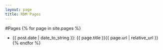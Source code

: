 ```yaml
---
layout: page
title: RDM Pages
---
```


#Pages
{% for page in site.pages %}
- {{ post.date | date_to_string }}: {{ page.title }}{{ page.url | relative_url }}
{% endfor %}



